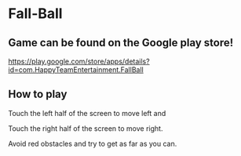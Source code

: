 # Fall-Ball

## Game can be found on the Google play store! 

https://play.google.com/store/apps/details?id=com.HappyTeamEntertainment.FallBall

## How to play

Touch the left half of the screen to move left and

Touch the right half of the screen to move right.

Avoid red obstacles and try to get as far as you can.
